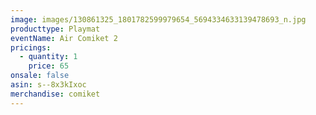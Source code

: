 ```yaml
---
image: images/130861325_1801782599979654_5694334633139478693_n.jpg
producttype: Playmat
eventName: Air Comiket 2
pricings:
  - quantity: 1
    price: 65
onsale: false
asin: s--8x3kIxoc
merchandise: comiket
---
```

